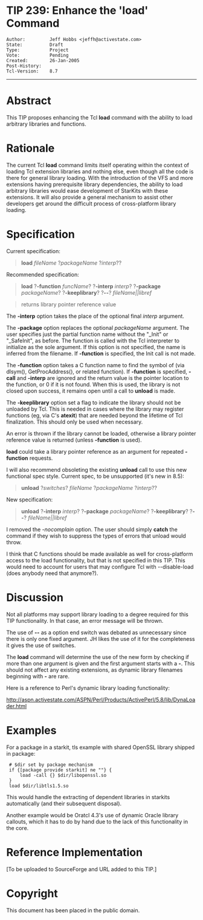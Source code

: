 # TIP 239: Enhance the 'load' Command
	Author:         Jeff Hobbs <jeffh@activestate.com>
	State:          Draft
	Type:           Project
	Vote:           Pending
	Created:        26-Jan-2005
	Post-History:   
	Tcl-Version:    8.7
-----

# Abstract

This TIP proposes enhancing the Tcl **load** command with the
ability to load arbitrary libraries and functions.

# Rationale

The current Tcl **load** command limits itself operating within the
context of loading Tcl extension libraries and nothing else, even
though all the code is there for general library loading.  With the
introduction of the VFS and more extensions having prerequisite
library dependencies, the ability to load arbitrary libraries would
ease development of StarKits with these extensions.  It will also
provide a general mechanism to assist other developers get around the
difficult process of cross-platform library loading.

# Specification

Current specification:

 > **load** _fileName_ ?_packageName_ ?_interp_??

Recommended specification:

 > **load** ?**-function** _funcName_?
   ?**-interp** _interp_?
   ?**-package** _packageName_?
   ?**-keeplibrary**?
   ?**--**?
   _fileName\|\|libref_

 > returns library pointer reference value

The **-interp** option takes the place of the optional final
_interp_ argument.

The **-package** option replaces the optional _packageName_ argument.  The user specifies just the partial function name without the "\_Init" or "\_SafeInit", as before.  The function is called with the Tcl interpreter to initialize as the sole argument.  If this option is not specified, the name is inferred from the filename.  If **-function** is specified, the Init call is not made.

The **-function** option takes a C function name to find the symbol
of \(via dlsym\(\), GetProcAddress\(\), or related function\).  If
**-function** is specified, **-call** and **-interp** are
ignored and the return value is the pointer location to the function,
or 0 if it is not found.  When this is used, the library is not closed
upon success, it remains open until a call to **unload** is made.

The **-keeplibrary** option set a flag to indicate the library should not be unloaded by Tcl.  This is needed in cases where the library may register functions \(eg, via C's **atexit**\) that are needed beyond the lifetime of Tcl finalization.  This should only be used when necessary.

An error is thrown if the library cannot be loaded, otherwise a library pointer reference value is returned \(unless **-function** is used\).

**load** could take a library pointer reference as an argument for repeated **-function** requests.

I will also recommend obsoleting the existing **unload** call to use
this new functional spec style.  Current spec, to be unsupported \(it's
new in 8.5\):

 > **unload** ?_switches_? _fileName_ ?_packageName_ ?_interp_??

New specification:

 > **unload** ?**-interp** _interp_? ?**-package**
   _packageName_? ?**-keeplibrary**? ?**--**?
   _fileName\|\|libref_

I removed the _-nocomplain_ option.  The user should simply **catch** the command if they wish to suppress the types of errors that unload would throw.

I think that C functions should be made available as well for
cross-platform access to the load functionality, but that is not
specified in this TIP.  This would need to account for users that may
configure Tcl with --disable-load \(does anybody need that anymore?\).

# Discussion

Not all platforms may support library loading to a degree required for this TIP functionality.  In that case, an error message will be thrown.

The use of **--** as a option end switch was debated as unnecessary since there is only one fixed argument.  JH likes the use of it for the completeness it gives the use of switches.

The **load** command will determine the use of the new form by checking if more than one argument is given and the first argument starts with a **-**.  This should not affect any existing extensions, as dynamic library filenames beginning with **-** are rare.

Here is a reference to Perl's dynamic library loading functionality:

<http://aspn.activestate.com/ASPN/Perl/Products/ActivePerl/5.8/lib/DynaLoader.html>

# Examples

For a package in a starkit, tls example with shared OpenSSL library
shipped in package:

	 # $dir set by package mechanism
	 if {[package provide starkit] ne ""} {
	     load -call {} $dir/libopenssl.so
	 }
	 load $dir/libtls1.5.so

This would handle the extracting of dependent libraries in starkits automatically \(and their subsequent disposal\).

Another example would be Oratcl 4.3's use of dynamic Oracle library
callouts, which it has to do by hand due to the lack of this
functionality in the core.

# Reference Implementation

[To be uploaded to SourceForge and URL added to this TIP.]

# Copyright

This document has been placed in the public domain.

